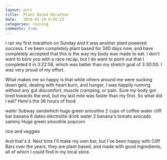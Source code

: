 ```yaml
---
layout: post
title:  Plant Based Marathon
date:   2016-01-20 9:45:12
categories: running
comments: true
---
```


I ran my first marathon on Sunday and it was another plant powered success.  I've been completely plant based for 340 days now, and have completely accepted that this is the way my body was made to eat.  I don't want to bore you with a race recap, but I do want to point out that I completed it in 3:22:58, which was better than my stretch goal of 3:30:00.  I was very proud of my effort.

What makes me so happy is that while others around me were sucking down gels, dealing with heart burn, and hunger, I was happily running without any gut discomfort, muscle cramping, or pain.  Sure my body got tired towards the end, but my last mile was faster than my first.  So what did I eat?  Here's the 36 hours of food.

water
Subway sandwhich
huge green smoothie
2 cups of coffee
water
cliff bar
banana
6 dates
electrolite drink
water
2 banana's
tomato avocado sammy
Huge green smoothie
popcorn

rice and veggies

And that's it.  Next time I'll make my own bar, but I've been happy with Cliff Bars over the years, they are plant based, and made with good ingredients, all of which I could find in my local store.
